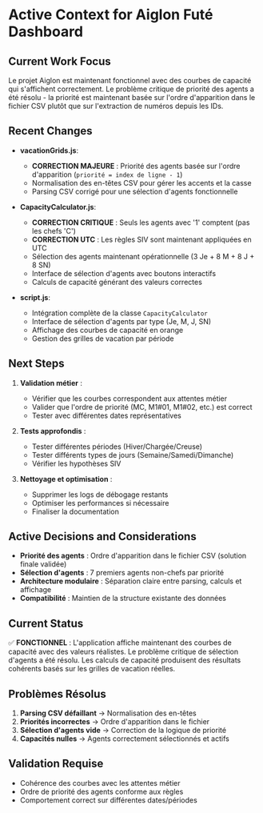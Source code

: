 # Active Context for Aiglon Futé Dashboard

## Current Work Focus
Le projet Aiglon est maintenant fonctionnel avec des courbes de capacité qui s'affichent correctement. Le problème critique de priorité des agents a été résolu - la priorité est maintenant basée sur l'ordre d'apparition dans le fichier CSV plutôt que sur l'extraction de numéros depuis les IDs.

## Recent Changes
- **vacationGrids.js**:
  - **CORRECTION MAJEURE** : Priorité des agents basée sur l'ordre d'apparition (`priorité = index de ligne - 1`)
  - Normalisation des en-têtes CSV pour gérer les accents et la casse
  - Parsing CSV corrigé pour une sélection d'agents fonctionnelle

- **CapacityCalculator.js**:
  - **CORRECTION CRITIQUE** : Seuls les agents avec '1' comptent (pas les chefs 'C')
  - **CORRECTION UTC** : Les règles SIV sont maintenant appliquées en UTC
  - Sélection des agents maintenant opérationnelle (3 Je + 8 M + 8 J + 8 SN)
  - Interface de sélection d'agents avec boutons interactifs
  - Calculs de capacité générant des valeurs correctes

- **script.js**:
  - Intégration complète de la classe `CapacityCalculator`
  - Interface de sélection d'agents par type (Je, M, J, SN)
  - Affichage des courbes de capacité en orange
  - Gestion des grilles de vacation par période

## Next Steps
1. **Validation métier** : 
   - Vérifier que les courbes correspondent aux attentes métier
   - Valider que l'ordre de priorité (MC, M1#01, M1#02, etc.) est correct
   - Tester avec différentes dates représentatives

2. **Tests approfondis** :
   - Tester différentes périodes (Hiver/Chargée/Creuse)
   - Tester différents types de jours (Semaine/Samedi/Dimanche)
   - Vérifier les hypothèses SIV

3. **Nettoyage et optimisation** :
   - Supprimer les logs de débogage restants
   - Optimiser les performances si nécessaire
   - Finaliser la documentation

## Active Decisions and Considerations
- **Priorité des agents** : Ordre d'apparition dans le fichier CSV (solution finale validée)
- **Sélection d'agents** : 7 premiers agents non-chefs par priorité
- **Architecture modulaire** : Séparation claire entre parsing, calculs et affichage
- **Compatibilité** : Maintien de la structure existante des données

## Current Status
✅ **FONCTIONNEL** : L'application affiche maintenant des courbes de capacité avec des valeurs réalistes. Le problème critique de sélection d'agents a été résolu. Les calculs de capacité produisent des résultats cohérents basés sur les grilles de vacation réelles.

## Problèmes Résolus
1. **Parsing CSV défaillant** → Normalisation des en-têtes
2. **Priorités incorrectes** → Ordre d'apparition dans le fichier
3. **Sélection d'agents vide** → Correction de la logique de priorité
4. **Capacités nulles** → Agents correctement sélectionnés et actifs

## Validation Requise
- Cohérence des courbes avec les attentes métier
- Ordre de priorité des agents conforme aux règles
- Comportement correct sur différentes dates/périodes
